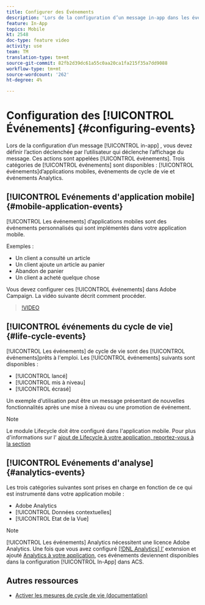 ```yaml
---
title: Configurer des Événements
description: 'Lors de la configuration d’un message in-app dans les événements Adobe Campaign Standard (ACS), définissez l’action initiée par l’utilisateur qui déclenchera l’affichage du message. '
feature: In-App
topics: Mobile
kt: 2548
doc-type: feature video
activity: use
team: TM
translation-type: tm+mt
source-git-commit: 82fb2d39dc61a55c0aa20ca1fa215f35a7dd9088
workflow-type: tm+mt
source-wordcount: '262'
ht-degree: 4%

---
```



# Configuration des [!UICONTROL Événements] {#configuring-events}

Lors de la configuration d’un message [!UICONTROL in-app] , vous devez définir l’action déclenchée par l’utilisateur qui déclenche l’affichage du message. Ces actions sont appelées [!UICONTROL événements]. Trois catégories de [!UICONTROL événements] sont disponibles : [!UICONTROL événements]d’applications mobiles, événements de cycle de vie et événements Analytics.

## [!UICONTROL Evénements d&#39;application mobile] {#mobile-application-events}

[!UICONTROL Les événements] d’applications mobiles sont des événements  personnalisés qui sont implémentés dans votre application mobile.

Exemples :

* Un client a consulté un article
* Un client ajoute un article au panier
* Abandon de panier
* Un client a acheté quelque chose

Vous devez configurer ces [!UICONTROL événements] dans Adobe Campaign. La vidéo suivante décrit comment procéder.

>[!VIDEO](https://video.tv.adobe.com/v/26245?quality=12)

## [!UICONTROL événements du cycle de vie]  {#life-cycle-events}

[!UICONTROL Les événements] de cycle de vie sont des [!UICONTROL événements]prêts à l&#39;emploi. Les [!UICONTROL événements] suivants sont disponibles :

* [!UICONTROL lancé]
* [!UICONTROL mis à niveau]
* [!UICONTROL écrasé]

Un exemple d’utilisation peut être un message présentant de nouvelles fonctionnalités après une mise à niveau ou une promotion de événement.

>[!NOTE]
>
>Le module  Lifecycle doit être configuré dans l&#39;application mobile. Pour plus d&#39;informations sur l&#39; [ajout de Lifecycle à votre application, reportez-vous à la section](https://aep-sdks.gitbook.io/docs/using-mobile-extensions/mobile-core/lifecycle)

## [!UICONTROL Evénements d&#39;analyse] {#analytics-events}

Les trois catégories suivantes sont prises en charge en fonction de ce qui est instrumenté dans votre application mobile :

* Adobe Analytics      
* [!UICONTROL Données contextuelles]
* [!UICONTROL Etat de la Vue]

>[!NOTE]
>
>[!UICONTROL Les événements] Analytics nécessitent une licence Adobe Analytics. Une fois que vous avez configuré [[!DNL Analytics] l’](https://aep-sdks.gitbook.io/docs/using-mobile-extensions/adobe-analytics#configure-analytics-extension-in-launch) extension et ajouté [Analytics à votre application](https://aep-sdks.gitbook.io/docs/using-mobile-extensions/adobe-analytics#add-analytics-to-your-app), ces événements deviennent disponibles dans la configuration [!UICONTROL In-App] dans ACS.

## Autres ressources

* [Activer les mesures de cycle de vie (documentation)](https://aep-sdks.gitbook.io/docs/getting-started/initialize-the-sdk#enable-lifecycle-metrics)
